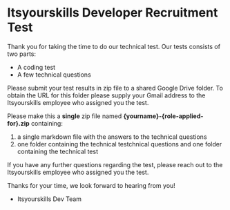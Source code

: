 Itsyourskills Developer Recruitment Test
==================================

Thank you for taking the time to do our technical test. Our tests consists of two parts:

* A coding test
* A few technical questions

Please submit your test results in zip file to a shared Google Drive folder. To obtain the URL for this folder please supply your Gmail address to the Itsyourskills employee who assigned you the test.

Please make this a **single** zip file named **{yourname}-{role-applied-for}.zip** containing:

1. a single markdown file with the answers to the technical questions
2. one folder containing the technical testchnical questions and one folder containing the technical test

If you have any further questions regarding the test, please reach out to the Itsyourskills employee who assigned you the test.

Thanks for your time, we look forward to hearing from you!
- Itsyourskills Dev Team
